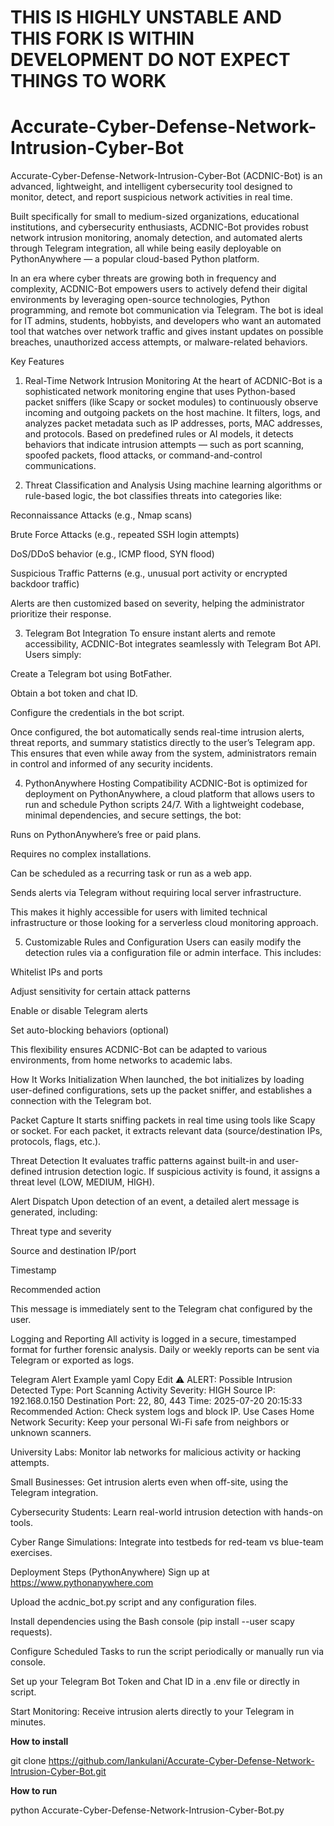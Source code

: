 # THIS IS HIGHLY UNSTABLE AND THIS FORK IS WITHIN DEVELOPMENT DO NOT EXPECT THINGS TO WORK
# Accurate-Cyber-Defense-Network-Intrusion-Cyber-Bot
Accurate-Cyber-Defense-Network-Intrusion-Cyber-Bot (ACDNIC-Bot) is an advanced, lightweight, and intelligent cybersecurity tool designed to monitor, detect, and report suspicious network activities in real time. 


Built specifically for small to medium-sized organizations, educational institutions, and cybersecurity enthusiasts, ACDNIC-Bot provides robust network intrusion monitoring, anomaly detection, and automated alerts through Telegram integration, all while being easily deployable on PythonAnywhere — a popular cloud-based Python platform.

In an era where cyber threats are growing both in frequency and complexity, ACDNIC-Bot empowers users to actively defend their digital environments by leveraging open-source technologies, Python programming, and remote bot communication via Telegram. The bot is ideal for IT admins, students, hobbyists, and developers who want an automated tool that watches over network traffic and gives instant updates on possible breaches, unauthorized access attempts, or malware-related behaviors.

Key Features
1. Real-Time Network Intrusion Monitoring
At the heart of ACDNIC-Bot is a sophisticated network monitoring engine that uses Python-based packet sniffers (like Scapy or socket modules) to continuously observe incoming and outgoing packets on the host machine. It filters, logs, and analyzes packet metadata such as IP addresses, ports, MAC addresses, and protocols. Based on predefined rules or AI models, it detects behaviors that indicate intrusion attempts — such as port scanning, spoofed packets, flood attacks, or command-and-control communications.

2. Threat Classification and Analysis
Using machine learning algorithms or rule-based logic, the bot classifies threats into categories like:

Reconnaissance Attacks (e.g., Nmap scans)

Brute Force Attacks (e.g., repeated SSH login attempts)

DoS/DDoS behavior (e.g., ICMP flood, SYN flood)

Suspicious Traffic Patterns (e.g., unusual port activity or encrypted backdoor traffic)

Alerts are then customized based on severity, helping the administrator prioritize their response.

3. Telegram Bot Integration
To ensure instant alerts and remote accessibility, ACDNIC-Bot integrates seamlessly with Telegram Bot API. Users simply:

Create a Telegram bot using BotFather.

Obtain a bot token and chat ID.

Configure the credentials in the bot script.

Once configured, the bot automatically sends real-time intrusion alerts, threat reports, and summary statistics directly to the user’s Telegram app. This ensures that even while away from the system, administrators remain in control and informed of any security incidents.

4. PythonAnywhere Hosting Compatibility
ACDNIC-Bot is optimized for deployment on PythonAnywhere, a cloud platform that allows users to run and schedule Python scripts 24/7. With a lightweight codebase, minimal dependencies, and secure settings, the bot:

Runs on PythonAnywhere’s free or paid plans.

Requires no complex installations.

Can be scheduled as a recurring task or run as a web app.

Sends alerts via Telegram without requiring local server infrastructure.

This makes it highly accessible for users with limited technical infrastructure or those looking for a serverless cloud monitoring approach.

5. Customizable Rules and Configuration
Users can easily modify the detection rules via a configuration file or admin interface. This includes:

Whitelist IPs and ports

Adjust sensitivity for certain attack patterns

Enable or disable Telegram alerts

Set auto-blocking behaviors (optional)

This flexibility ensures ACDNIC-Bot can be adapted to various environments, from home networks to academic labs.

How It Works
Initialization
When launched, the bot initializes by loading user-defined configurations, sets up the packet sniffer, and establishes a connection with the Telegram bot.

Packet Capture
It starts sniffing packets in real time using tools like Scapy or socket. For each packet, it extracts relevant data (source/destination IPs, protocols, flags, etc.).

Threat Detection
It evaluates traffic patterns against built-in and user-defined intrusion detection logic. If suspicious activity is found, it assigns a threat level (LOW, MEDIUM, HIGH).

Alert Dispatch
Upon detection of an event, a detailed alert message is generated, including:

Threat type and severity

Source and destination IP/port

Timestamp

Recommended action

This message is immediately sent to the Telegram chat configured by the user.

Logging and Reporting
All activity is logged in a secure, timestamped format for further forensic analysis. Daily or weekly reports can be sent via Telegram or exported as logs.

Telegram Alert Example
yaml
Copy
Edit
⚠️ ALERT: Possible Intrusion Detected
Type: Port Scanning Activity
Severity: HIGH
Source IP: 192.168.0.150
Destination Port: 22, 80, 443
Time: 2025-07-20 20:15:33
Recommended Action: Check system logs and block IP.
Use Cases
Home Network Security: Keep your personal Wi-Fi safe from neighbors or unknown scanners.

University Labs: Monitor lab networks for malicious activity or hacking attempts.

Small Businesses: Get intrusion alerts even when off-site, using the Telegram integration.

Cybersecurity Students: Learn real-world intrusion detection with hands-on tools.

Cyber Range Simulations: Integrate into testbeds for red-team vs blue-team exercises.

Deployment Steps (PythonAnywhere)
Sign up at https://www.pythonanywhere.com

Upload the acdnic_bot.py script and any configuration files.

Install dependencies using the Bash console (pip install --user scapy requests).

Configure Scheduled Tasks to run the script periodically or manually run via console.

Set up your Telegram Bot Token and Chat ID in a .env file or directly in script.

Start Monitoring: Receive intrusion alerts directly to your Telegram in minutes.

**How to install**

git clone https://github.com/Iankulani/Accurate-Cyber-Defense-Network-Intrusion-Cyber-Bot.git

**How to run**

python Accurate-Cyber-Defense-Network-Intrusion-Cyber-Bot.py

